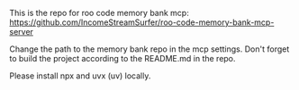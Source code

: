 This is the repo for roo code memory bank mcp: https://github.com/IncomeStreamSurfer/roo-code-memory-bank-mcp-server

Change the path to the memory bank repo in the mcp settings. Don't forget to build the project according to the README.md in the repo.

Please install npx and uvx (uv) locally.
